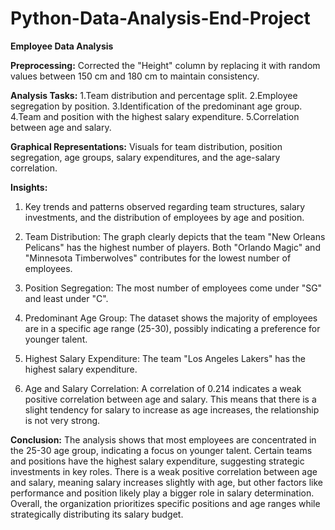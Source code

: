 # Python-Data-Analysis-End-Project
**Employee Data Analysis**



**Preprocessing:**
Corrected the "Height" column by replacing it with random values between 150 cm and 180 cm to maintain consistency.

**Analysis Tasks:**
1.Team distribution and percentage split.
2.Employee segregation by position.
3.Identification of the predominant age group.
4.Team and position with the highest salary expenditure.
5.Correlation between age and salary.

**Graphical Representations:**
Visuals for team distribution, position segregation, age groups, salary expenditures, and the age-salary correlation.

**Insights:**
1. Key trends and patterns observed regarding team structures, salary investments, and the distribution of employees by age and position.

2. Team Distribution: The graph clearly depicts that the team "New Orleans Pelicans" has the highest number of players. Both "Orlando Magic" and "Minnesota Timberwolves" contributes for the lowest number of employees.
3. Position Segregation: The most number of employees come under "SG" and least under "C".
4. Predominant Age Group: The dataset shows the majority of employees are in a specific age range (25-30), possibly indicating a preference for younger talent.
5. Highest Salary Expenditure: The team "Los Angeles Lakers" has the highest salary expenditure.
6. Age and Salary Correlation: A correlation of 0.214 indicates a weak positive correlation between age and salary. This means that there is a slight tendency for salary to increase as age increases, the relationship is not very strong.
   
**Conclusion:**
The analysis shows that most employees are concentrated in the 25-30 age group, indicating a focus on younger talent. Certain teams and positions have the highest salary expenditure, suggesting strategic investments in key roles. There is a weak positive correlation between age and salary, meaning salary increases slightly with age, but other factors like performance and position likely play a bigger role in salary determination. Overall, the organization prioritizes specific positions and age ranges while strategically distributing its salary budget.
